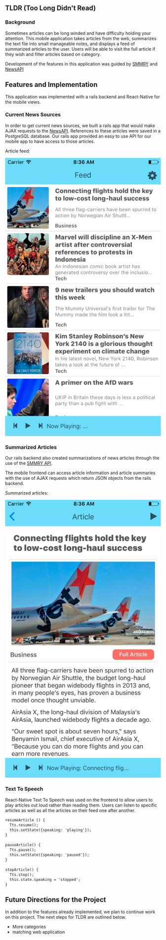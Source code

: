 ## TLDR (Too Long Didn't Read)

### Background

Sometimes articles can be long winded and have difficulty holding your attention. This mobile application takes articles from the web, summarizes the text file into small manageable notes, and displays a feed of summarized articles to the user. Users will be able to visit the full article if they wish and  filter articles based on category.

Development of the features in this application was guided by
[SMMRY](http://smmry.com/about) and
[NewsAPI](https://newsapi.org/#documentation)

## Features and Implementation

This application was implemented with a rails backend and React-Native for the mobile views.

### Current News Sources

In order to get current news sources, we built a rails app that would make AJAX requests to the [NewsAPI](https://newsapi.org/#documentation). References to these articles were saved in a PostgreSQL database. Our rails app provided an easy to use API for our mobile app to have access to those articles.

Article feed:

![feed](docs/feed.png)

### Summarized Articles

Our rails backend also created summarizations of news articles through the use of the [SMMRY API](http://smmry.com/about).

The mobile frontend can access article information and article summaries with the use of AJAX requests which return JSON objects from the rails backend.

Summarized articles:

![show](docs/show.png)

### Text To Speech

React-Native Text To Speech was used on the frontend to allow users to play articles out loud rather than reading them. Users can listen to specific articles as well as all the articles on their feed one after another.

```
resumeArticle () {
  Tts.resume();
  this.setState({speaking: 'playing'});
}

pauseArticle() {
  Tts.pause();
  this.setState({speaking: 'paused'});
}

stopArticle() {
  Tts.stop();
  this.state.speaking = 'stopped';
}

```

## Future Directions for the Project

In addition to the features already implemented, we plan to continue work on this project. The next steps for TLDR are outlined below.

- More categories
- matching web application
